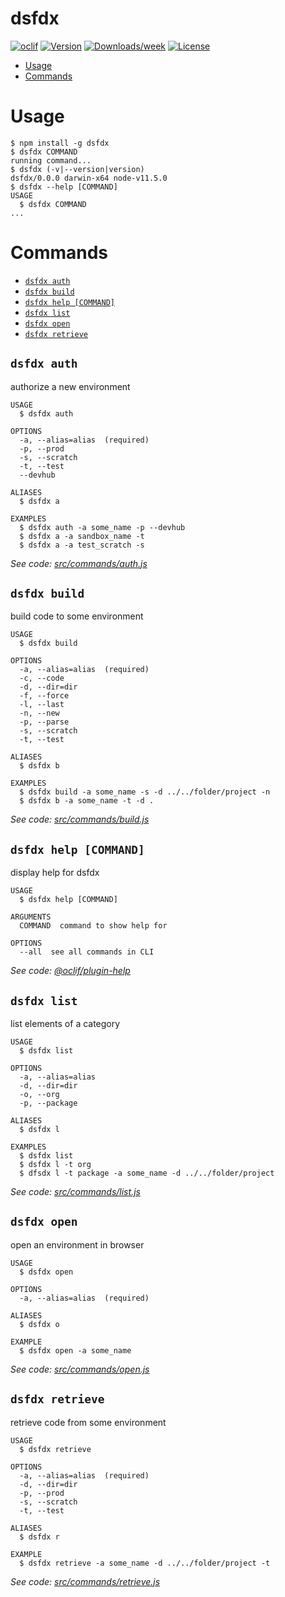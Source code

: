 dsfdx
=====



[![oclif](https://img.shields.io/badge/cli-oclif-brightgreen.svg)](https://oclif.io)
[![Version](https://img.shields.io/npm/v/dsfdx.svg)](https://npmjs.org/package/dsfdx)
[![Downloads/week](https://img.shields.io/npm/dw/dsfdx.svg)](https://npmjs.org/package/dsfdx)
[![License](https://img.shields.io/npm/l/dsfdx.svg)](https://github.com/danjrauch/dsfdx/blob/master/package.json)

<!-- toc -->
* [Usage](#usage)
* [Commands](#commands)
<!-- tocstop -->
# Usage
<!-- usage -->
```sh-session
$ npm install -g dsfdx
$ dsfdx COMMAND
running command...
$ dsfdx (-v|--version|version)
dsfdx/0.0.0 darwin-x64 node-v11.5.0
$ dsfdx --help [COMMAND]
USAGE
  $ dsfdx COMMAND
...
```
<!-- usagestop -->
# Commands
<!-- commands -->
* [`dsfdx auth`](#dsfdx-auth)
* [`dsfdx build`](#dsfdx-build)
* [`dsfdx help [COMMAND]`](#dsfdx-help-command)
* [`dsfdx list`](#dsfdx-list)
* [`dsfdx open`](#dsfdx-open)
* [`dsfdx retrieve`](#dsfdx-retrieve)

## `dsfdx auth`

authorize a new environment

```
USAGE
  $ dsfdx auth

OPTIONS
  -a, --alias=alias  (required)
  -p, --prod
  -s, --scratch
  -t, --test
  --devhub

ALIASES
  $ dsfdx a

EXAMPLES
  $ dsfdx auth -a some_name -p --devhub
  $ dsfdx a -a sandbox_name -t
  $ dsfdx a -a test_scratch -s
```

_See code: [src/commands/auth.js](https://github.com/danjrauch/dsfdx/blob/v0.0.0/src/commands/auth.js)_

## `dsfdx build`

build code to some environment

```
USAGE
  $ dsfdx build

OPTIONS
  -a, --alias=alias  (required)
  -c, --code
  -d, --dir=dir
  -f, --force
  -l, --last
  -n, --new
  -p, --parse
  -s, --scratch
  -t, --test

ALIASES
  $ dsfdx b

EXAMPLES
  $ dsfdx build -a some_name -s -d ../../folder/project -n
  $ dsfdx b -a some_name -t -d .
```

_See code: [src/commands/build.js](https://github.com/danjrauch/dsfdx/blob/v0.0.0/src/commands/build.js)_

## `dsfdx help [COMMAND]`

display help for dsfdx

```
USAGE
  $ dsfdx help [COMMAND]

ARGUMENTS
  COMMAND  command to show help for

OPTIONS
  --all  see all commands in CLI
```

_See code: [@oclif/plugin-help](https://github.com/oclif/plugin-help/blob/v2.2.0/src/commands/help.ts)_

## `dsfdx list`

list elements of a category

```
USAGE
  $ dsfdx list

OPTIONS
  -a, --alias=alias
  -d, --dir=dir
  -o, --org
  -p, --package

ALIASES
  $ dsfdx l

EXAMPLES
  $ dsfdx list
  $ dsfdx l -t org
  $ dfsdx l -t package -a some_name -d ../../folder/project
```

_See code: [src/commands/list.js](https://github.com/danjrauch/dsfdx/blob/v0.0.0/src/commands/list.js)_

## `dsfdx open`

open an environment in browser

```
USAGE
  $ dsfdx open

OPTIONS
  -a, --alias=alias  (required)

ALIASES
  $ dsfdx o

EXAMPLE
  $ dsfdx open -a some_name
```

_See code: [src/commands/open.js](https://github.com/danjrauch/dsfdx/blob/v0.0.0/src/commands/open.js)_

## `dsfdx retrieve`

retrieve code from some environment

```
USAGE
  $ dsfdx retrieve

OPTIONS
  -a, --alias=alias  (required)
  -d, --dir=dir
  -p, --prod
  -s, --scratch
  -t, --test

ALIASES
  $ dsfdx r

EXAMPLE
  $ dsfdx retrieve -a some_name -d ../../folder/project -t
```

_See code: [src/commands/retrieve.js](https://github.com/danjrauch/dsfdx/blob/v0.0.0/src/commands/retrieve.js)_
<!-- commandsstop -->
